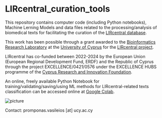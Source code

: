 # LIRcentral_curation_tools

This repository contains computer code (including Python notebooks), Machine Lerning Models and data files related to the processing/analysis of biomedical texts for facilitating the curation of the [LIRcentral database](https://lircentral.eu).

This work has been possible through a grant awarded to the [Bioinformatics Research Laboratory](https://vprobon.github.io/BRL-UCY) at the [University of Cyprus](https://www.ucy.ac.cy) for the [LIRcentral project](https://lircentral.eu/).

LIRcentral has co-funded between 2022-2024 by the European Union (European Regional Development Fund, ERDF) and the Republic of Cyprus through the project EXCELLENCE/0421/0576 under the EXCELLENCE HUBS programme of the [Cyprus Research and Innovation Foundation](https://research.org.cy).


An online, freely available Python Notebook for training/validating/saving/using ML methods for LIRcentral-related texts classification can be accessed online at [Google Colab](https://colab.research.google.com/drive/1HkmtTsTJDx9qNaI9vgEVtQOn0Qlx9vv7?usp=sharing).

![picture](https://lircentral.eu/images/LIRcentral-FundedBy.png)



Contact: promponas.vasileios [at] ucy.ac.cy
